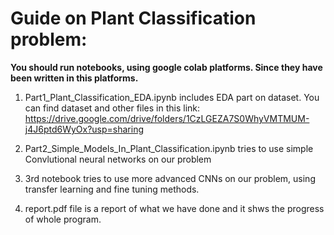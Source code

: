 # Guide on Plant Classification problem:
**You should run notebooks, using google colab platforms. Since they have been written in this platforms.**


1) Part1_Plant_Classification_EDA.ipynb includes EDA part on dataset. You can find dataset and other files in this link: <https://drive.google.com/drive/folders/1CzLGEZA7S0WhyVMTMUM-j4J6ptd6WyOx?usp=sharing>
   
2) Part2_Simple_Models_In_Plant_Classification.ipynb tries to use simple Convlutional neural networks on our problem
   
3) 3rd notebook tries to use more advanced CNNs on our problem, using transfer learning and fine tuning methods.
   
4) report.pdf file is a report of what we have done and it shws the progress of whole program.

